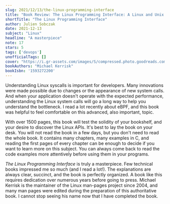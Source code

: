 ```yaml
---
slug: 2021/12/13/the-linux-programming-interface
title: "Book Review: The Linux Programming Interface: A Linux and Unix System Programming Handbook"
shortTitle: "The Linux Programming Interface"
author: Julien Sobczak
date: 2021-12-13
subject: "Linux"
headline: "A masterpiece"
note: 17
stars: 5
tags: ['devops']
unofficialTags: []
cover: "https://i.gr-assets.com/images/S/compressed.photo.goodreads.com/books/1391032547l/7672214.jpg"
bookAuthors: "Michael Kerrisk"
bookIsbn: '1593272200'
---
```



Understanding Linux syscalls is important for developers. Many innovations were made possible due to changes or the appearance of new system calls. And when your application doesn't operate with the expected performance, understanding the Linux system calls will go a long way to help you understand the bottleneck. I read a lot recently about eBPF, and this book was helpful to feel comfortable on this advanced, also important, topic.

With over 1500 pages, this book will test the solidity of your bookshelf, and your desire to discover the Linux APIs. It's best to lay the book on your desk. You will not read the book in a few days, but you don't need to read the whole book. It contains many chapters, many examples in C, and reading the first pages of every chapter can be enough to decide if you want to learn more on this subject. You can always come back to read the code examples more attentively before using them in your programs.

_The Linux Programming Interface_ is truly a masterpiece. Few technical books impressed me so much (and I read a lot!). The explanations are always clear, succinct, and the book is perfectly organized. A book like this requires dedication over numerous years before going to press. Michael Kerrisk is the maintainer of the Linux man-pages project since 2004, and many man pages were edited during the preparation of this authoritative book. I cannot stop seeing his name now that I have completed the book.

